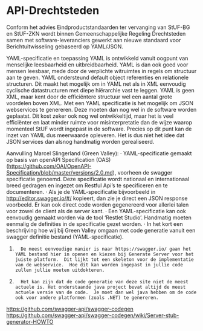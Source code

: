 # API-Drechtsteden
Conform het advies Eindproductstandaarden ter vervanging van StUF-BG en StUF-ZKN wordt binnen Gemeenschappelijke Regeling Drechtsteden samen met software-leveranciers gewerkt aan nieuwe standaard voor Berichtuitwisseling gebaseerd op YAML/JSON.

YAML-specificatie en toepassing
YAML is ontwikkeld vanuit oogpunt van menselijke leesbaarheid en uitbreidbaarheid. YAML is dan ook goed voor mensen leesbaar, mede door de verplichte witruimtes in regels om structuur aan te geven. YAML ondersteund default object referenties en relationele structuren. Dit maakt het mogelijk om in YAML net als in XML eenvoudig cyclische datastructuren met diepe hiërarchie vast te leggen. YAML is geen XML, maar kent door de efficiëntere structuur wel een aantal grote voordelen boven XML. 
Met een YAML specificatie is het mogelijk om JSON webservices te genereren. Deze moeten dan nog wel in de software worden geplaatst. Dit kost zeker ook nog wel ontwikkeltijd, maar het is veel efficiënter en laat minder ruimte voor misinterpretatie dan de wijze waarop momenteel StUF wordt ingepast in de software. Precies op dit punt kan de inzet van YAML dus meerwaarde opleveren. Het is dus niet het idee dat JSON services dan alsnog handmatig worden gerealiseerd.
 
Aanvulling Marcel Slingerland (Green Valley):
·         YAML-specificatie gemaakt op basis van openAPI Specification (OAS) (https://github.com/OAI/OpenAPI-Specification/blob/master/versions/2.0.md), voorheen de swagger specificatie genoemd. Deze specificatie wordt nationaal en internationaal breed gedragen en ingezet om Restful Api’s  te specificeren en te documenteren.
·         Als je de YAML-specificatie bijvoorbeeld in http://editor.swagger.io/#/  kopieert, dan zie je direct een JSON response voorbeeld. Er kan ook direct code worden gegenereerd voor allerlei talen voor zowel de client als de server kant.
·         Een YAML-specificatie kan ook eenvoudig gemaakt worden via de tool ‘Restlet Studio’. Handmatig moeten eenmalig de definities in de specificatie gezet worden.
·         In het kort een beschrijving hoe wij bij Green Valley omgaan met code generatie vanuit een swagger definitie bestand (YAML-specificatie).
1.       De meest eenvoudige manier is naar https://swagger.io/ gaan het YAML bestand hier in openen en kiezen bij Generate Server voor het juiste platform.  Dit lijkt tot een skeleton voor de implementatie van de webservice.  Hoe dit kan worden ingepast in jullie code zullen jullie moeten uitdokteren.
2.       Het kan zijn dat de code generatie van deze site niet de meest actuele is. Het onderstaande java project bevat altijd de meest actuele versie van de code.  Je moet dan wel java hebben om de code ook voor andere platformen (zoals .NET) te genereren.
https://github.com/swagger-api/swagger-codegen
https://github.com/swagger-api/swagger-codegen/wiki/Server-stub-generator-HOWTO
